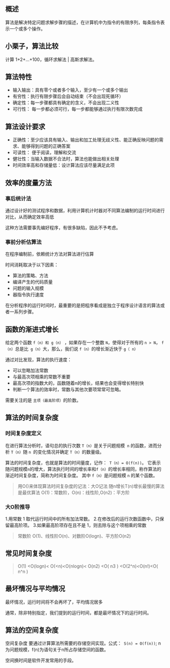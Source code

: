 ## 概述
算法是解决特定问题求解步骤的描述，在计算机中为指令的有限序列，每条指令表示一个或多个操作。

## 小栗子，算法比较

计算 1+2+...+100，循环求解法 | 高斯求解法。

## 算法特性
- 输入输出：具有零个或者多个输入，至少有一个或多个输出
- 有穷性：执行有限步骤后会自动结束（不会出现死循环）
- 确定性：每一步骤都具有确定的含义，不会出现二义性
- 可行性： 每一步都必须可行，每一步都能够通过执行有限次数完成

## 算法设计要求

- 正确性：至少应该具有输入、输出和加工处理无歧义性、能正确反映问题的需求、能够得到问题的正确答案
- 可读性： 便于阅读，理解和交流
- 健壮性：当输入数据不合法时，算法也能做出相关处理
- 时间效率高和存储量低：设计算法应该尽量满足此项

## 效率的度量方法

### 事后统计法
通过设计好的测试程序和数据，利用计算机计时器对不同算法编制的运行时间进行对比，从而确定效率高低

这种方法需要事先编好程序，有很多缺陷，因此不予考虑。

### 事前分析估算法
在程序编制前，依赖统计方法对算法进行估算

时间消耗取决于以下因素：

- 算法的策略、方法
- 编译产生的代码质量
- 问题的输入规模
- 器指令执行速度

在分析程序的运行时间时，最重要的是把程序看成是独立于程序设计语言的算法或者一系列步骤。

## 函数的渐进式增长

给定两个函数 `f（n）和 g（n）` ，如果存在一个整数 `N`，使得对于所有的 `n > N`， `f（n）`总是比` g（n）`大，那么，我们说 `f（n）`的增长渐近快于 `g（ n）`

通过对比发现，算法的执行速度：

- 可以忽略加法常数
- 与最高次项相乘的常数不重要
- 最高次项的指数大的，函数随着n的增长，结果也会变得增长特别快
- 判断一个算法的效率时，常数与其他次要项常常可忽略。

需要关注的是 `主项（最高阶项）`的阶数。

## 算法的时间复杂度

### 时间复杂度定义
在进行算法分析时，语句总的执行次数 `T（n）`是关于问题规模` n`
的函数，进而分析 `T（n）`随 `n `的变化情况并确定 `T（n）`的数量级。

算法的时间复杂度，也就是算法的时间量度，记作：` T（n）= O(f(n))`。
它表示随问题规模` n `的增大，算法执行时间的增长率和`f（n）`的增长率相同，称作算法的渐近时间复杂度，简称为时间复杂度。
其中 `f（n）`是问题规模 `n` 的某个函数。

> 用O()来体现算法时间复杂度的记法：大O记法
> 随n增长T(n)增长最慢的算法是最优算法
> O(1)：常数阶，O(n)：线性阶,O(n2)：平方阶

### 大O阶推导
1.用常数 1 取代运行时间中的所有加法常数。
2.在修改后的运行次数函数中，只保留最高阶项。
3.如果最高阶项存在且不是 1，则去除与这个项相乘的常数

>  常数阶 O(1)、线性阶O(n)、对数阶O(logn)、平方阶O(n2)

## 常见时间复杂度

> O(1) <O(logn)< O(<n)<O(nlogn)< O(n2) <O( n3 ) <O(2^n)<O(n!)<O( n^n )

## 最坏情况与平均情况

最坏情况，运行时间将不会再坏了，平均情况居多

通常，除非特别指定，我们提到的运行时间，都是最坏情况下的运行时间。

## 算法的空间复杂度

空间复杂度 要通过计算算法所需要的存储空间实现。公式：` S(n) = O(f(n))`;
n为问题规模，f(n)为语句关于n所占存储空间的函数。

空间换时间是软件开发常用的手段。
